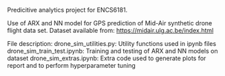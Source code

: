 Predicitive analytics project for ENCS6181.

Use of ARX and NN model for GPS prediction of Mid-Air synthetic drone flight data set.
Dataset available from: https://midair.ulg.ac.be/index.html

File description:
drone_sim_utilities.py: Utility functions used in ipynb files
drone_sim_train_test.ipynb: Training and testing of ARX and NN models on dataset
drone_sim_extras.ipynb: Extra code used to generate plots for report and to perform hyperparameter tuning
